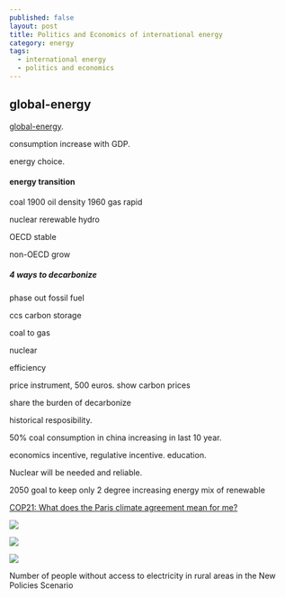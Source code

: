 ```yaml
---
published: false
layout: post
title: Politics and Economics of international energy
category: energy
tags:
  - international energy
  - politics and economics
---
```

## global-energy

[global-energy](https://www.coursera.org/learn/global-energy/lecture/2MqvD/interview-with-professor-manfred-hafner-part-1).

consumption increase with GDP. 

energy choice. 


#### energy transition
coal
1900
oil density
1960
gas rapid

nuclear
rerewable
hydro




OECD stable

non-OECD grow





##### 4 ways to decarbonize

phase out fossil fuel

ccs carbon  storage

coal to gas

nuclear

efficiency

price instrument, 500 euros. show carbon prices

share the burden of decarbonize

historical resposibility. 

50% coal consumption in china increasing in last 10 year. 

economics incentive, regulative incentive. education. 

Nuclear will be needed and reliable. 

2050 goal to keep only 2 degree increasing 
energy mix of renewable 


[COP21: What does the Paris climate agreement mean for me?](http://www.bbc.com/news/science-environment-35092127)

![](http://ichef-1.bbci.co.uk/news/624/cpsprodpb/C2FD/production/_87071994_climate_change_fallbacks-04.png)



![](http://ichef-1.bbci.co.uk/news/624/cpsprodpb/1111D/production/_87071996_climate_change_fallbacks-06.png)



![](http://ichef.bbci.co.uk/news/624/cpsprodpb/15F3D/production/_87071998_climate_change_fallbacks-05.png)


Number of people without access to electricity in rural areas
in the New Policies Scenario
